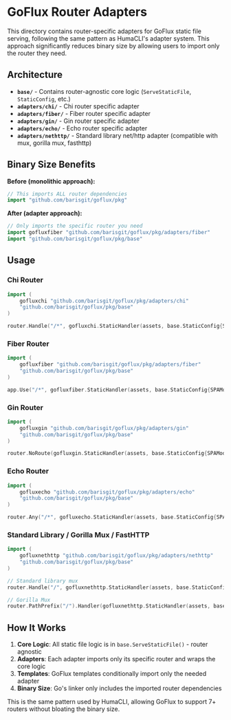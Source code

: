 # GoFlux Router Adapters

This directory contains router-specific adapters for GoFlux static file serving, following the same pattern as HumaCLI's adapter system. This approach significantly reduces binary size by allowing users to import only the router they need.

## Architecture

- **`base/`** - Contains router-agnostic core logic (`ServeStaticFile`, `StaticConfig`, etc.)
- **`adapters/chi/`** - Chi router specific adapter
- **`adapters/fiber/`** - Fiber router specific adapter  
- **`adapters/gin/`** - Gin router specific adapter
- **`adapters/echo/`** - Echo router specific adapter
- **`adapters/nethttp/`** - Standard library net/http adapter (compatible with mux, gorilla mux, fasthttp)

## Binary Size Benefits

**Before (monolithic approach):**

```go
// This imports ALL router dependencies
import "github.com/barisgit/goflux/pkg"
```

**After (adapter approach):**

```go
// Only imports the specific router you need
import gofluxfiber "github.com/barisgit/goflux/pkg/adapters/fiber"
import "github.com/barisgit/goflux/pkg/base"
```

## Usage

### Chi Router

```go
import (
    gofluxchi "github.com/barisgit/goflux/pkg/adapters/chi"
    "github.com/barisgit/goflux/pkg/base"
)

router.Handle("/*", gofluxchi.StaticHandler(assets, base.StaticConfig{SPAMode: true}))
```

### Fiber Router

```go
import (
    gofluxfiber "github.com/barisgit/goflux/pkg/adapters/fiber"
    "github.com/barisgit/goflux/pkg/base"
)

app.Use("/*", gofluxfiber.StaticHandler(assets, base.StaticConfig{SPAMode: true}))
```

### Gin Router

```go
import (
    gofluxgin "github.com/barisgit/goflux/pkg/adapters/gin"
    "github.com/barisgit/goflux/pkg/base"
)

router.NoRoute(gofluxgin.StaticHandler(assets, base.StaticConfig{SPAMode: true}))
```

### Echo Router

```go
import (
    gofluxecho "github.com/barisgit/goflux/pkg/adapters/echo"
    "github.com/barisgit/goflux/pkg/base"
)

router.Any("/*", gofluxecho.StaticHandler(assets, base.StaticConfig{SPAMode: true}))
```

### Standard Library / Gorilla Mux / FastHTTP

```go
import (
    gofluxnethttp "github.com/barisgit/goflux/pkg/adapters/nethttp"
    "github.com/barisgit/goflux/pkg/base"
)

// Standard library mux
router.Handle("/", gofluxnethttp.StaticHandler(assets, base.StaticConfig{SPAMode: true}))

// Gorilla Mux
router.PathPrefix("/").Handler(gofluxnethttp.StaticHandler(assets, base.StaticConfig{SPAMode: true}))
```

## How It Works

1. **Core Logic**: All static file logic is in `base.ServeStaticFile()` - router agnostic
2. **Adapters**: Each adapter imports only its specific router and wraps the core logic
3. **Templates**: GoFlux templates conditionally import only the needed adapter
4. **Binary Size**: Go's linker only includes the imported router dependencies

This is the same pattern used by HumaCLI, allowing GoFlux to support 7+ routers without bloating the binary size.
